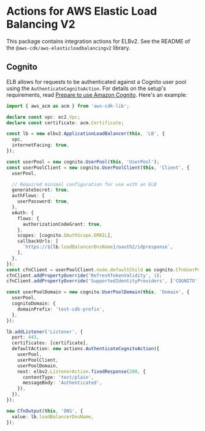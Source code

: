 # Actions for AWS Elastic Load Balancing V2


This package contains integration actions for ELBv2. See the README of the `@aws-cdk/aws-elasticloadbalancingv2` library.

## Cognito

ELB allows for requests to be authenticated against a Cognito user pool using
the `AuthenticateCognitoAction`. For details on the setup's requirements,
read [Prepare to use Amazon
Cognito](https://docs.aws.amazon.com/elasticloadbalancing/latest/application/listener-authenticate-users.html#cognito-requirements).
Here's an example:

```ts
import { aws_acm as acm } from 'aws-cdk-lib';

declare const vpc: ec2.Vpc;
declare const certificate: acm.Certificate;

const lb = new elbv2.ApplicationLoadBalancer(this, 'LB', {
  vpc,
  internetFacing: true,
});

const userPool = new cognito.UserPool(this, 'UserPool');
const userPoolClient = new cognito.UserPoolClient(this, 'Client', {
  userPool,

  // Required minimal configuration for use with an ELB
  generateSecret: true,
  authFlows: {
    userPassword: true,
  },
  oAuth: {
    flows: {
      authorizationCodeGrant: true,
    },
    scopes: [cognito.OAuthScope.EMAIL],
    callbackUrls: [
      `https://${lb.loadBalancerDnsName}/oauth2/idpresponse`,
    ],
  },
});
const cfnClient = userPoolClient.node.defaultChild as cognito.CfnUserPoolClient;
cfnClient.addPropertyOverride('RefreshTokenValidity', 1);
cfnClient.addPropertyOverride('SupportedIdentityProviders', ['COGNITO']);

const userPoolDomain = new cognito.UserPoolDomain(this, 'Domain', {
  userPool,
  cognitoDomain: {
    domainPrefix: 'test-cdk-prefix',
  },
});

lb.addListener('Listener', {
  port: 443,
  certificates: [certificate],
  defaultAction: new actions.AuthenticateCognitoAction({
    userPool,
    userPoolClient,
    userPoolDomain,
    next: elbv2.ListenerAction.fixedResponse(200, {
      contentType: 'text/plain',
      messageBody: 'Authenticated',
    }),
  }),
});

new CfnOutput(this, 'DNS', {
  value: lb.loadBalancerDnsName,
});

```
